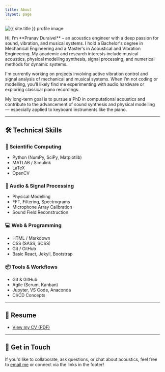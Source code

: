 ```yaml
---
title: About
layout: page
---
```


<div class="about-wrapper">

  <img class="profile-about" src="{% if site.external-image %}{{ site.picture }}{% else %}{{ site.url }}/{{ site.picture }}{% endif %}" alt="{{ site.title }} profile image" />

  <p>
    Hi, I’m **Pranav Duraivel** – an acoustics engineer with a deep passion for sound, vibration, and musical systems. I hold a Bachelor's degree in Mechanical Engineering and a Master's in Acoustical and Vibration Engineering. My academic and research interests include musical acoustics, physical modelling synthesis, signal processing, and numerical methods for dynamic systems.
  </p>

  <p>
    I'm currently working on projects involving active vibration control and signal analysis of mechanical and musical systems. When I’m not coding or modelling, you’ll likely find me experimenting with audio hardware or exploring classical piano recordings.
  </p>

  <p>
    My long-term goal is to pursue a PhD in computational acoustics and contribute to the advancement of sound synthesis and physical modelling — especially applied to keyboard instruments like the piano.
  </p>

</div>

---

## 🛠️ Technical Skills

### 🧪 Scientific Computing
- Python (NumPy, SciPy, Matplotlib)
- MATLAB / Simulink
- LaTeX
- OpenCV

### 🎵 Audio & Signal Processing
- Physical Modelling
- FFT, Filtering, Spectrograms
- Microphone Array Calibration
- Sound Field Reconstruction

### 💻 Web & Programming
- HTML / Markdown
- CSS (SASS, SCSS)
- Git / GitHub
- Basic React, Jekyll, Bootstrap

### 📦 Tools & Workflows
- Git & GitHub
- Agile (Scrum, Kanban)
- Jupyter, VS Code, Anaconda
- CI/CD Concepts

---

## 📄 Resume

- [View my CV (PDF)](/resume.pdf)

---

## 💬 Get in Touch

If you'd like to collaborate, ask questions, or chat about acoustics, feel free to [email me](mailto:your@email.com) or connect via the links in the footer!



